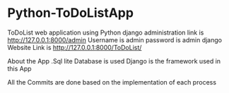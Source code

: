 # Python-ToDoListApp
ToDoList web application using Python
django administration link is http://127.0.0.1:8000/admin Username is admin password is admin
django Website Link is http://127.0.0.1:8000/ToDoList/

About the App .Sql lite Database is used Django is the framework used in this App

All the Commits are done based on the implementation of each process
